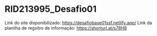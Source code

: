 # RID213995_Desafio01

Link do site disponibilizado: https://desafiobase01ssf.netlify.app/
Link da planilha de regsitro de informação: https://shorturl.at/s78H8